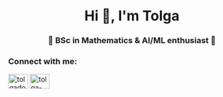 <h1 align="center">Hi 👋, I'm Tolga</h1>
<h3 align="center">🧷 BSc in Mathematics & AI/ML enthusiast 🌱</h3>

<h3 align="left">Connect with me:</h3>
<p align="left">
<a href="https://twitter.com/tolgado_" target="blank"><img align="center" src="https://raw.githubusercontent.com/rahuldkjain/github-profile-readme-generator/master/src/images/icons/Social/twitter.svg" alt="tolgado_" height="30" width="40" /></a>
<a href="https://linkedin.com/in/tolga-dongel" target="blank"><img align="center" src="https://raw.githubusercontent.com/rahuldkjain/github-profile-readme-generator/master/src/images/icons/Social/linked-in-alt.svg" alt="tolga-dongel" height="30" width="40" /></a>
</p>
